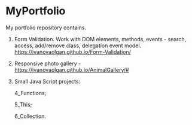 # MyPortfolio

My portfolio repository contains.


1) Form Validation. Work with DOM elements, methods, events - search, access, add/remove class, delegation event model. https://ivanovaolgan.github.io/Form-Validation/
2) Responsive photo gallery - https://ivanovaolgan.github.io/AnimalGallery/#

3) Small Java Script projects:

    4_Functions;

    5_This;

    6_Collection.

